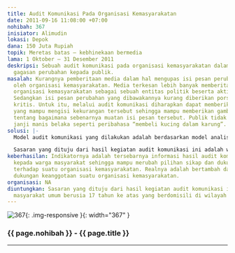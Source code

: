 ```yaml
---
title: Audit Komunikasi Pada Organisasi Kemasyarakatan
date: 2011-09-16 11:08:00 +07:00
nohibah: 367
inisiator: Alimudin
lokasi: Depok
dana: 150 Juta Rupiah
topik: Meretas batas – kebhinekaan bermedia
lama: 1 Oktober – 31 Desember 2011
deskripsi: Sebuah audit komunikasi pada organisasi kemasyarakatan dalam proses sosialisasi
  gagasan perubahan kepada publik.
masalah: Kurangnya pemberitaan media dalam hal mengupas isi pesan perubahan yang disampaikan
  oleh organisasi kemasyarakatan. Media terkesan lebih banyak memberitakan kehadiran
  organisasi kemasyarakatan sebagai sebuah entitas politik beserta aktivitas seremonialnya.
  Sedangkan isi pesan perubahan yang dibawakannya kurang diberikan porsi ulasan yang
  kritis. Untuk itu, melalui audit komunikasi diharapkan dapat memberikan informasi
  yang mampu mengisi kekurangan tersebut sehingga mampu memberikan gambaran yang utuh
  tentang bagaimana sebenarnya muatan isi pesan tersebut. Publik tidak lagi terpedaya
  janji manis belaka seperti peribahasa “membeli kucing dalam karung”.
solusi: |-
  Model audit komunikasi yang dilakukan adalah berdasarkan model analisis profil komunikasi keorganisasian. Langkah-langkah dalam pelaksanaan analisis profil komunikasi keorganisasian disusun berdasarkan tujuh variabel yang mempunyai pengaruh besar pada sosok komunikasi dalam praktik, yaitu (1) kepuasan organisasi, (2) iklim komunikasi, (3) kualitas media, (4) kemudahan dalam perolehan informasi, (5) penyebaran informasi, (6) muatan informasi, dan (7) kemurnian pesan.

  Sasaran yang dituju dari hasil kegiatan audit komunikasi ini adalah warga masyarakat umum berusia 17 tahun ke atas yang berdomisili di wilayah Jabodetabek.
keberhasilan: Indikatornya adalah tersebarnya informasi hasil audit komunikasi tersebut
  kepada warga masyarakat sehingga mampu merubah pilihan sikap dan dukungan masyarakat
  terhadap suatu organisasi kemasyarakatan. Realnya adalah bertambah dan berkurangnya
  dukungan keanggotaan suatu organisasi kemasyarakatan.
organisasi: NA
diuntungkan: Sasaran yang dituju dari hasil kegiatan audit komunikasi ini adalah warga
  masyarakat umum berusia 17 tahun ke atas yang berdomisili di wilayah Jabodetabek.
---
```


![367](/static/img/hibahcmb/367.png){: .img-responsive }{: width="367" }

### {{ page.nohibah }} - {{ page.title }}

---
